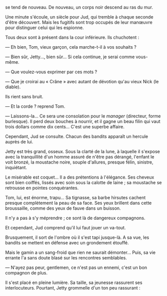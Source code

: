 se tend de nouveau. De nouveau, un corps noir descend au ras du mur.

Une minute s'écoule, un siècle pour Jud, qui tremble à chaque seconde
d'être découvert. Mais les fugitifs sont trop occupés de leur manœuvre
pour distinguer celui qui les espionne.

Tous deux sont à présent dans la cour inférieure. Ils chuchotent :

— Eh bien, Tom, vieux garçon, cela marche-t-il à vos souhaits ?

— Bien sûr, Jetty..., bien sûr... Si cela continue, je serai comme vous-
même.

— Que voulez-vous exprimer par ces mots ?

— Que je croirai au « Crâne » avec autant de dévotion qu'au vieux Nick
(le diable).

Ils rient sans bruit.

— Et la corde ? reprend Tom.

— Laissons-la... Ce sera une consolation pour le _manager_ (directeur,
forme burlesque). Il perd deux bouches à nourrir, et il gagne un beau filin
qui vaut trois dollars comme dix cents... C'est une superbe affaire.

Cependant, Jud se consulte. Chacun des bandits apparaît un hercule auprès de lui.

Jetty est très grand, osseux. Sous la clarté de la lune, à laquelle il s'expose avec la tranquillité d'un homme assuré de n'être pas dérangé, l'enfant le voit bronzé, la moustache noire, souple d'allures, presque félin, sinistre, inquiétant.

Le misérable est coquet... Il a des prétentions à l'élégance. Ses cheveux
sont bien coiffés, lissés avec soin sous la calotte de laine ; sa moustache se retrousse en pointes conquérantes.

Tom, lui, est énorme, trapu... Sa tignasse, sa barbe hirsutes cachent
presque complètement la peau de sa face. Ses yeux brillent dans cette
broussaille, comme des yeux de fauve dans un buisson.

Il n'y a pas à s'y méprendre ; ce sont là de dangereux compagnons.

Et cependant, Jud comprend qu'il lui faut jouer un va-tout.

Brusquement, il sort de l'ombre où il s'est tapi jusque-là. A sa vue, les
bandits se mettent en défense avec un grondement étouffé.

Mais le gamin a un sang-froid que rien ne saurait démonter... Puis, sa vie errante l'a sans doute blasé sur les rencontres semblables.

— N'ayez pas peur, gentlemen, ce n'est pas un ennemi, c'est un bon
compagnon de plus.

Il s'est placé en pleine lumière. Sa taille, sa jeunesse rassurent ses interlocuteurs. Pourtant, Jetty grommelle d'un ton peu rassurant :
